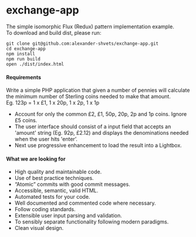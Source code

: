 # exchange-app
The simple isomorphic Flux (Redux) pattern implementation example.    
To download and build dist, please run:   

    git clone git@github.com:alexander-shvets/exchange-app.git
    cd exchange-app
    npm install
    npm run build
    open ./dist/index.html

#### Requirements
Write a simple PHP application that given a number of pennies will calculate the minimum number of Sterling coins needed to make that amount.   
Eg. 123p = 1 x £1, 1 x 20p, 1 x 2p, 1 x 1p

* Account for only the common £2, £1, 50p, 20p, 2p and 1p coins. Ignore £5 coins.
* The user interface should consist of a input field that accepts an 'amount' string (Eg. 92p,
£2.12) and displays the denominations needed when the user hits 'enter’.
* Next use progressive enhancement to load the result into a Lightbox.

#### What we are looking for
* High quality and maintainable code.
* Use of best practice techniques.
* “Atomic” commits with good commit messages.
* Accessible, semantic, valid HTML.
* Automated tests for your code.
* Well documented and commented code where necessary.
* Follow coding standards.
* Extensible user input parsing and validation.
* To sensibly separate functionality following modern paradigms.
* Clean visual design.
